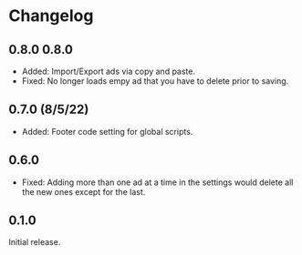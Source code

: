 # Changelog

## 0.8.0 0.8.0
* Added: Import/Export ads via copy and paste.
* Fixed: No longer loads empy ad that you have to delete prior to saving.

## 0.7.0 (8/5/22)
* Added: Footer code setting for global scripts.

## 0.6.0
* Fixed: Adding more than one ad at a time in the settings would delete all the new ones except for the last.

## 0.1.0
Initial release.
